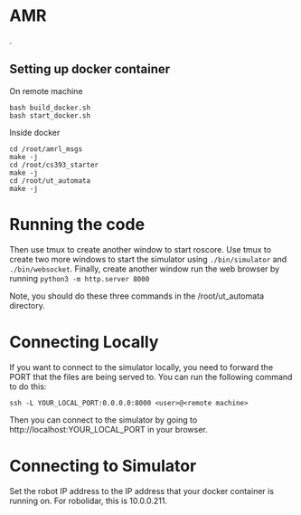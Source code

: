 # AMR

.

## Setting up docker container

On remote machine
```
bash build_docker.sh
bash start_docker.sh
```

Inside docker
```
cd /root/amrl_msgs
make -j
cd /root/cs393_starter
make -j
cd /root/ut_automata
make -j
```

# Running the code
Then use tmux to create another window to start roscore. Use tmux to create two more windows to start
the simulator using `./bin/simulator` and `./bin/websocket`. Finally, create another window run the web 
browser by running `python3 -m http.server 8000`

Note, you should do these three commands in the /root/ut_automata directory.

# Connecting Locally

If you want to connect to the simulator locally, you need to forward the PORT that the files are being served to.
You can run the following command to do this:

```
ssh -L YOUR_LOCAL_PORT:0.0.0.0:8000 <user>@<remote machine>
```

Then you can connect to the simulator by going to http://localhost:YOUR_LOCAL_PORT in your browser.

# Connecting to Simulator

Set the robot IP address to the IP address that your docker container is running on. For robolidar, this is
10.0.0.211. 
